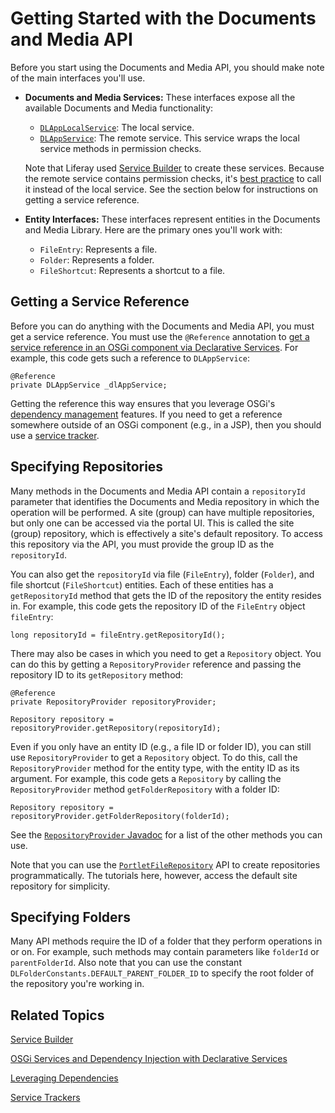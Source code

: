 # Getting Started with the Documents and Media API [](id=getting-started-with-the-documents-and-media-api)

Before you start using the Documents and Media API, you should make note of the 
main interfaces you'll use. 

-   **Documents and Media Services:** These interfaces expose all the available 
    Documents and Media functionality: 

    -   [`DLAppLocalService`](@platform-ref@/7.1-latest/javadocs/portal-kernel/com/liferay/document/library/kernel/service/DLAppLocalService.html): 
        The local service. 
    -   [`DLAppService`](@platform-ref@/7.1-latest/javadocs/portal-kernel/com/liferay/document/library/kernel/service/DLAppService.html): 
        The remote service. This service wraps the local service 
        methods in permission checks. 

    Note that Liferay used 
    [Service Builder](/develop/tutorials/-/knowledge_base/7-1/service-builder) 
    to create these services. Because the remote service contains permission 
    checks, it's 
    [best practice](/develop/tutorials/-/knowledge_base/7-1/creating-remote-services#using-service-builder-to-generate-remote-services) 
    to call it instead of the local service. See the section below for 
    instructions on getting a service reference. 

-   **Entity Interfaces:** These interfaces represent entities in the Documents 
    and Media Library. Here are the primary ones you'll work with: 

    -   `FileEntry`: Represents a file. 
    -   `Folder`: Represents a folder.
    -   `FileShortcut`: Represents a shortcut to a file.

## Getting a Service Reference [](id=getting-a-service-reference)

Before you can do anything with the Documents and Media API, you must get a 
service reference. You must use the `@Reference` annotation to 
[get a service reference in an OSGi component via Declarative Services](/develop/tutorials/-/knowledge_base/7-1/osgi-services-and-dependency-injection-with-declarative-services). 
For example, this code gets such a reference to `DLAppService`: 

    @Reference
    private DLAppService _dlAppService;

Getting the reference this way ensures that you leverage OSGi's 
[dependency management](/develop/tutorials/-/knowledge_base/7-1/leveraging-dependencies) 
features. If you need to get a reference somewhere outside of an OSGi component 
(e.g., in a JSP), then you should use a 
[service tracker](/develop/tutorials/-/knowledge_base/7-1/service-trackers). 

## Specifying Repositories [](id=specifying-repositories)

Many methods in the Documents and Media API contain a `repositoryId` parameter 
that identifies the Documents and Media repository in which the operation will 
be performed. A site (group) can have multiple repositories, but only one can be 
accessed via the portal UI. This is called the site (group) repository, which is 
effectively a site's default repository. To access this repository via the API, 
you must provide the group ID as the `repositoryId`. 

You can also get the `repositoryId` via file (`FileEntry`), folder (`Folder`), 
and file shortcut (`FileShortcut`) entities. Each of these entities has a 
`getRepositoryId` method that gets the ID of the repository the entity resides 
in. For example, this code gets the repository ID of the `FileEntry` object 
`fileEntry`: 

    long repositoryId = fileEntry.getRepositoryId();

There may also be cases in which you need to get a `Repository` object. You can 
do this by getting a `RepositoryProvider` reference and passing the repository 
ID to its `getRepository` method: 

    @Reference
    private RepositoryProvider repositoryProvider;

    Repository repository = repositoryProvider.getRepository(repositoryId);

Even if you only have an entity ID (e.g., a file ID or folder ID), you can still 
use `RepositoryProvider` to get a `Repository` object. To do this, call the 
`RepositoryProvider` method for the entity type, with the entity ID as its 
argument. For example, this code gets a `Repository` by calling the 
`RepositoryProvider` method `getFolderRepository` with a folder ID: 

    Repository repository = repositoryProvider.getFolderRepository(folderId);

See the 
[`RepositoryProvider` Javadoc](@platform-ref@/7.1-latest/javadocs/portal-kernel/com/liferay/portal/kernel/repository/RepositoryProvider.html)
for a list of the other methods you can use. 

Note that you can use the 
[`PortletFileRepository`](@platform-ref@/7.1-latest/javadocs/portal-kernel/com/liferay/portal/kernel/portletfilerepository/PortletFileRepository.html) 
API to create repositories programmatically. The tutorials here, however, access 
the default site repository for simplicity. 

## Specifying Folders [](id=specifying-folders)

Many API methods require the ID of a folder that they perform operations in or 
on. For example, such methods may contain parameters like `folderId` or 
`parentFolderId`. Also note that you can use the constant 
`DLFolderConstants.DEFAULT_PARENT_FOLDER_ID` to specify the root folder of the 
repository you're working in. 

## Related Topics

[Service Builder](/develop/tutorials/-/knowledge_base/7-1/service-builder)

[OSGi Services and Dependency Injection with Declarative Services](/develop/tutorials/-/knowledge_base/7-1/osgi-services-and-dependency-injection-with-declarative-services)

[Leveraging Dependencies](/develop/tutorials/-/knowledge_base/7-1/leveraging-dependencies)

[Service Trackers](/develop/tutorials/-/knowledge_base/7-1/service-trackers)
